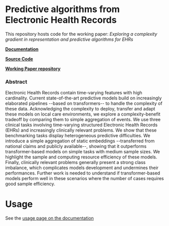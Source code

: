 # Predictive algorithms from Electronic Health Records 

This repository hosts code for the working paper: *Exploring a complexity gradient in representation and predictive algorithms for EHRs* 

[**Documentation**](https://soda.gitlabpages.inria.fr/medical_embeddings_transfer)

[**Source Code**](https://gitlab.inria.fr/soda/medical_embeddings_transfer)

[**Working Paper repository**](https://github.com/strayMat/predictive_ehr_paper)

### Abstract

Electronic Health Records contain time-varying features with high cardinality.
Current state-of-the-art predictive models build on increasingly elaborated
pipelines --based on transformers-- to handle the complexity of these data.
Acknowledging the complexity to deploy, transfer and adapt these models on local
care environments, we explore a complexity-benefit tradeoff by comparing them to
simple aggregation of events. We use three clinical tasks involving time-varying
structured Electronic Health Records (EHRs) and increasingly clinically relevant
problems. We show that these benchmarking tasks display heterogeneous predictive
difficulties. We introduce a simple aggregation of static embeddings
--transferred from national claims and publicly available--, showing that it
outperforms transformer-based models on simple tasks with medium sample sizes.
We highlight the sample and computing resource efficiency of these models.
Finally, clinically relevant problems generally present a strong class
imbalance, which complicates models development and undermines their
performances. Further work is needed to understand if transformer-based models
perform well in these scenarios where the number of cases requires good sample
efficiency.

# Usage

See the [usage page on the documentation](https://soda.gitlabpages.inria.fr/medical_embeddings_transfer/usage.html)